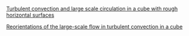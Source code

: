 [Turbulent convection and large scale circulation in a cube with rough horizontal surfaces](https://journals.aps.org/pre/abstract/10.1103/PhysRevE.99.033116)


[Reorientations of the large-scale flow in turbulent convection in a cube](https://journals.aps.org/pre/abstract/10.1103/PhysRevE.95.033107)
